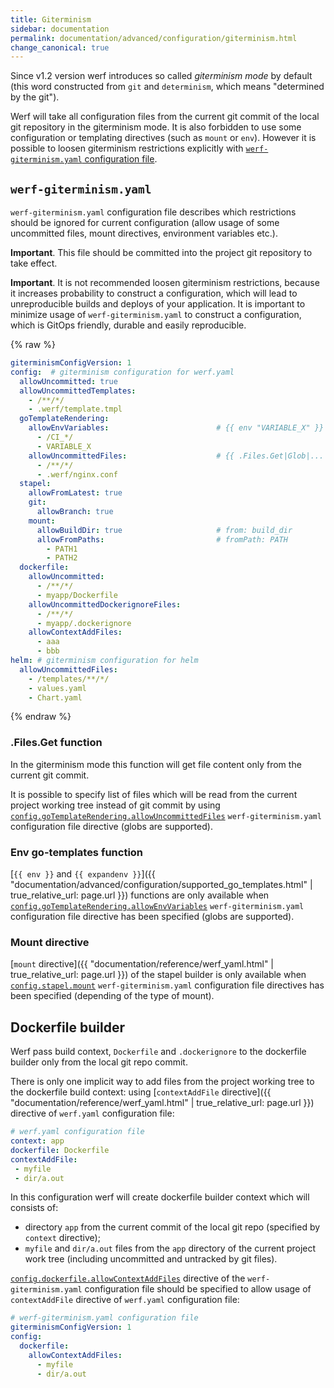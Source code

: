 ```yaml
---
title: Giterminism
sidebar: documentation
permalink: documentation/advanced/configuration/giterminism.html
change_canonical: true
---
```


Since v1.2 version werf introduces so called _giterminism mode_ by default (this word constructed from `git` and `determinism`, which means "determined by the git").

Werf will take all configuration files from the current git commit of the local git repository in the giterminism mode. It is also forbidden to use some configuration or templating directives (such as `mount` or `env`).  However it is possible to loosen giterminism restrictions explicitly with [`werf-giterminism.yaml` configuration file](#werf-giterminismyaml).

## `werf-giterminism.yaml`

`werf-giterminism.yaml` configuration file describes which restrictions should be ignored for current configuration (allow usage of some uncommitted files, mount directives, environment variables etc.).

**Important**. This file should be committed into the project git repository to take effect.

**Important**. It is not recommended loosen giterminism restrictions, because it increases probability to construct a configuration, which will lead to unreproducible builds and deploys of your application. It is important to minimize usage of `werf-giterminism.yaml` to construct a configuration, which is GitOps friendly, durable and easily reproducible.

{% raw %}
```yaml
giterminismConfigVersion: 1
config:  # giterminism configuration for werf.yaml
  allowUncommitted: true
  allowUncommittedTemplates:
    - /**/*/
    - .werf/template.tmpl
  goTemplateRendering:
    allowEnvVariables:                        # {{ env "VARIABLE_X" }}
      - /CI_*/
      - VARIABLE_X
    allowUncommittedFiles:                    # {{ .Files.Get|Glob|... "PATH1" }}
      - /**/*/
      - .werf/nginx.conf
  stapel:
    allowFromLatest: true
    git:
      allowBranch: true
    mount:
      allowBuildDir: true                     # from: build_dir
      allowFromPaths:                         # fromPath: PATH
        - PATH1
        - PATH2
  dockerfile:
    allowUncommitted:
      - /**/*/
      - myapp/Dockerfile
    allowUncommittedDockerignoreFiles:
      - /**/*/
      - myapp/.dockerignore
    allowContextAddFiles:
      - aaa
      - bbb
helm: # giterminism configuration for helm
  allowUncommittedFiles:
    - /templates/**/*/
    - values.yaml
    - Chart.yaml
```
{% endraw %}

### .Files.Get function

In the giterminism mode this function will get file content only from the current git commit.

It is possible to specify list of files which will be read from the current project working tree instead of git commit by using [`config.goTemplateRendering.allowUncommittedFiles`](#werf-giterminismyaml) `werf-giterminism.yaml` configuration file directive (globs are supported).

### Env go-templates function

[`{{ env }}` and `{{ expandenv }}`]({{ "documentation/advanced/configuration/supported_go_templates.html" | true_relative_url: page.url }}) functions are only available when [`config.goTemplateRendering.allowEnvVariables`](#werf-giterminismyaml) `werf-giterminism.yaml` configuration file directive has been specified (globs are supported).

### Mount directive

[`mount` directive]({{ "documentation/reference/werf_yaml.html" | true_relative_url: page.url }}) of the stapel builder is only available when [`config.stapel.mount`](#werf-giterminismyaml) `werf-giterminism.yaml` configuration file directives has been specified (depending of the type of mount).

## Dockerfile builder

Werf pass build context, `Dockerfile` and `.dockerignore` to the dockerfile builder only from the local git repo commit.

There is only one implicit way to add files from the project working tree to the dockerfile build context: using [`contextAddFile` directive]({{ "documentation/reference/werf_yaml.html" | true_relative_url: page.url }}) directive of `werf.yaml` configuration file:

```yaml
# werf.yaml configuration file
context: app
dockerfile: Dockerfile
contextAddFile:
 - myfile
 - dir/a.out
```

In this configuration werf will create dockerfile builder context which will consists of:
 - directory `app` from the current commit of the local git repo (specified by `context` directive);
 - `myfile` and `dir/a.out` files from the `app` directory of the current project work tree (including uncommitted and untracked by git files).

[`config.dockerfile.allowContextAddFiles`](#werf-giterminismyaml) directive  of the `werf-giterminism.yaml` configuration file should be specified to allow usage of `contextAddFile` directive of `werf.yaml` configuration file:

```yaml
# werf-giterminism.yaml configuration file
giterminismConfigVersion: 1
config:
  dockerfile:
    allowContextAddFiles:
      - myfile
      - dir/a.out
```
